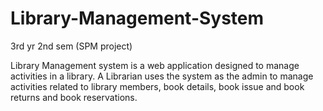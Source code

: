 # Library-Management-System
3rd yr 2nd sem (SPM project)

Library Management system is a web application designed to manage activities in a library. A Librarian uses the system as the admin to manage activities related to library members, book details, book issue and book returns and book reservations. 
